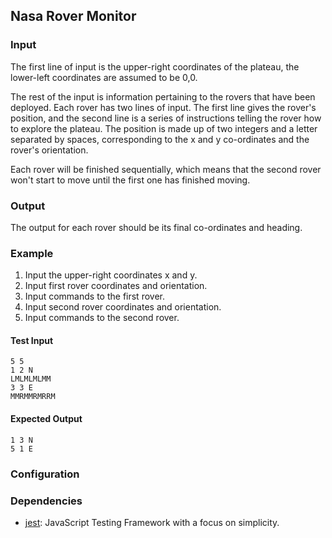 ## Nasa Rover Monitor

### Input

The first line of input is the upper-right coordinates of the
plateau, the lower-left coordinates are assumed to be 0,0.

The rest of the input is information pertaining to the rovers that
have been deployed. Each rover has two lines of input. The first line
gives the rover's position, and the second line is a series of
instructions telling the rover how to explore the plateau.
The position is made up of two integers and a letter separated by
spaces, corresponding to the x and y co-ordinates and the rover's
orientation.

Each rover will be finished sequentially, which means that the second
rover won't start to move until the first one has finished moving.

### Output

The output for each rover should be its final co-ordinates and
heading.

### Example

1. Input the upper-right coordinates x and y.
2. Input first rover coordinates and orientation.
3. Input commands to the first rover.
4. Input second rover coordinates and orientation.
5. Input commands to the second rover.

#### Test Input

```
5 5
1 2 N
LMLMLMLMM
3 3 E
MMRMMRMRRM
```

#### Expected Output
```
1 3 N
5 1 E
```

### Configuration

### Dependencies

- [jest](https://jestjs.io/docs/getting-started): JavaScript Testing Framework with a focus on simplicity.